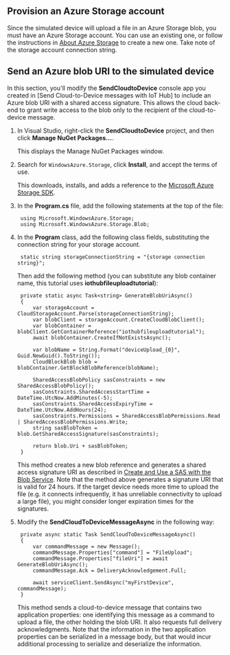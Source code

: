 ## Provision an Azure Storage account
Since the simulated device will upload a file in an Azure Storage blob, you must have an Azure Storage account. You can use an existing one, or follow the instructions in [About Azure Storage] to create a new one. Take note of the storage account connection string.

## Send an Azure blob URI to the simulated device

In this section, you'll modify the **SendCloudtoDevice** console app you created in [Send Cloud-to-Device messages with IoT Hub] to include an Azure blob URI with a shared access signature. This allows the cloud back-end to grant write access to the blob only to the recipient of the cloud-to-device message.

1. In Visual Studio, right-click the **SendCloudtoDevice** project, and then click **Manage NuGet Packages...**. 

    This displays the Manage NuGet Packages window.

2. Search for `WindowsAzure.Storage`, click **Install**, and accept the terms of use. 

    This downloads, installs, and adds a reference to the [Microsoft Azure Storage SDK](https://www.nuget.org/packages/WindowsAzure.Storage/).

3. In the **Program.cs** file, add the following statements at the top of the file:

        using Microsoft.WindowsAzure.Storage;
        using Microsoft.WindowsAzure.Storage.Blob;

4. In the **Program** class, add the following class fields, substituting the connection string for your storage account.

        static string storageConnectionString = "{storage connection string}";

    Then add the following method (you can substitute any blob container name, this tutorial uses **iothubfileuploadtutorial**):
   
        private static async Task<string> GenerateBlobUriAsync()
        {
            var storageAccount = CloudStorageAccount.Parse(storageConnectionString);
            var blobClient = storageAccount.CreateCloudBlobClient();
            var blobContainer = blobClient.GetContainerReference("iothubfileuploadtutorial");
            await blobContainer.CreateIfNotExistsAsync();

            var blobName = String.Format("deviceUpload_{0}", Guid.NewGuid().ToString());
            CloudBlockBlob blob = blobContainer.GetBlockBlobReference(blobName);

            SharedAccessBlobPolicy sasConstraints = new SharedAccessBlobPolicy();
            sasConstraints.SharedAccessStartTime = DateTime.UtcNow.AddMinutes(-5);
            sasConstraints.SharedAccessExpiryTime = DateTime.UtcNow.AddHours(24);
            sasConstraints.Permissions = SharedAccessBlobPermissions.Read | SharedAccessBlobPermissions.Write;
            string sasBlobToken = blob.GetSharedAccessSignature(sasConstraints);

            return blob.Uri + sasBlobToken;
        }

    This method creates a new blob reference and generates a shared access signature URI as described in [Create and Use a SAS with the Blob Service](https://azure.microsoft.com/documentation/articles/storage-dotnet-shared-access-signature-part-2/). Note that the method above generates a signature URI that is valid for 24 hours. If the target device needs more time to upload the file (e.g. it connects infrequently, it has unreliable connectivity to upload a large file), you might consider longer expiration times for the signatures.

5. Modify the **SendCloudToDeviceMessageAsync** in the following way:

        private async static Task SendCloudToDeviceMessageAsync()
        {
            var commandMessage = new Message();
            commandMessage.Properties["command"] = "FileUpload";
            commandMessage.Properties["fileUri"] = await GenerateBlobUriAsync();
            commandMessage.Ack = DeliveryAcknowledgement.Full;

            await serviceClient.SendAsync("myFirstDevice", commandMessage);
        }

    This method sends a cloud-to-device message that contains two application properties: one identifying this message as a command to upload a file, the other holding the blob URI. It also requests full delivery acknowledgments. Note that the information in the two application properties can be serialized in a message body, but that would incur additional processing to serialize and deserialize the information.

<!-- Links -->

[About Azure Storage]: https://azure.microsoft.com/documentation/articles/storage-create-storage-account/#create-a-storage-account

[IoT Hub Developer Guide - C2D]: iot-hub-devguide#c2d
[Azure IoT - Service SDK NuGet package]: https://www.nuget.org/packages/Microsoft.Azure.Devices/
[Transient Fault Handling]: https://msdn.microsoft.com/zh-cn/library/hh680901(v=pandp.50).aspx
[Get started with IoT Hub]: iot-hub-csharp-csharp-getstarted

<!-- Images -->







